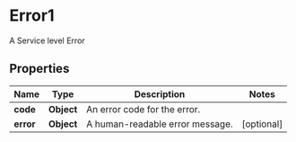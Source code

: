 

# Error1

A Service level Error

## Properties

| Name | Type | Description | Notes |
|------------ | ------------- | ------------- | -------------|
|**code** | **Object** | An error code for the error. |  |
|**error** | **Object** | A human-readable error message. |  [optional] |



